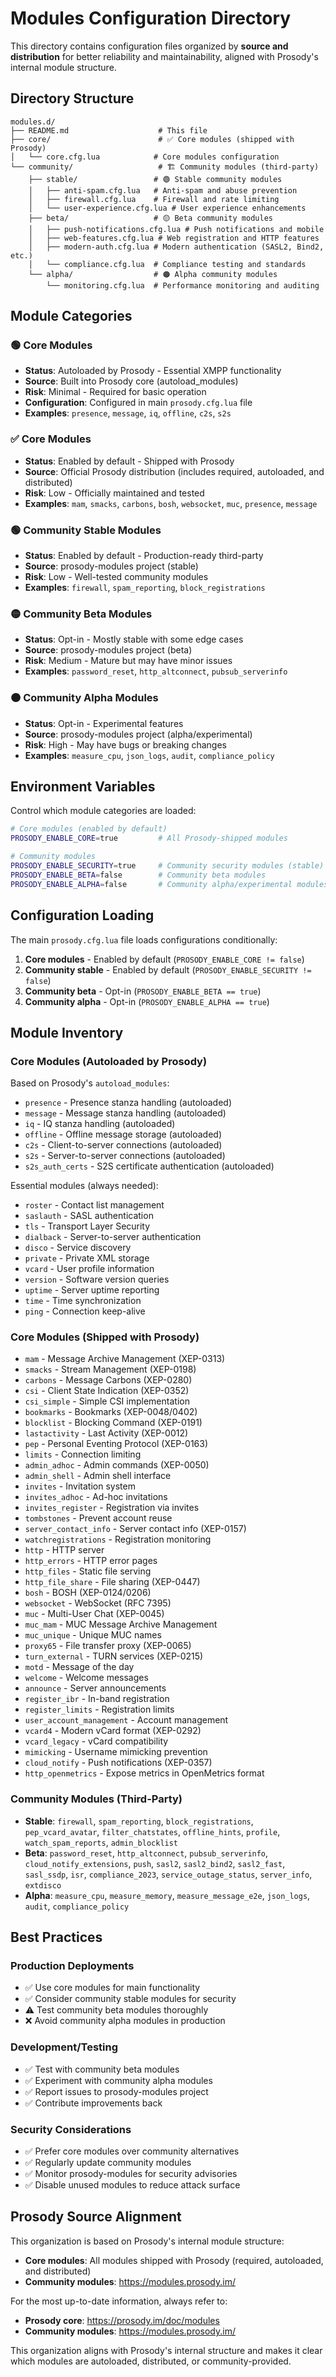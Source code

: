 # Modules Configuration Directory

This directory contains configuration files organized by **source and distribution** for better reliability and maintainability, aligned with Prosody's internal module structure.

## Directory Structure

```text
modules.d/
├── README.md                    # This file
├── core/                        # ✅ Core modules (shipped with Prosody)
│   └── core.cfg.lua            # Core modules configuration
└── community/                   # 🏗️ Community modules (third-party)
    ├── stable/                 # 🟢 Stable community modules
    │   ├── anti-spam.cfg.lua   # Anti-spam and abuse prevention
    │   ├── firewall.cfg.lua    # Firewall and rate limiting
    │   └── user-experience.cfg.lua # User experience enhancements
    ├── beta/                   # 🟡 Beta community modules
    │   ├── push-notifications.cfg.lua # Push notifications and mobile
    │   ├── web-features.cfg.lua # Web registration and HTTP features
    │   ├── modern-auth.cfg.lua # Modern authentication (SASL2, Bind2, etc.)
    │   └── compliance.cfg.lua  # Compliance testing and standards
    └── alpha/                  # 🟠 Alpha community modules
        └── monitoring.cfg.lua  # Performance monitoring and auditing
```

## Module Categories

### 🟢 **Core Modules**

- **Status**: Autoloaded by Prosody - Essential XMPP functionality
- **Source**: Built into Prosody core (autoload_modules)
- **Risk**: Minimal - Required for basic operation
- **Configuration**: Configured in main `prosody.cfg.lua` file
- **Examples**: `presence`, `message`, `iq`, `offline`, `c2s`, `s2s`

### ✅ **Core Modules**

- **Status**: Enabled by default - Shipped with Prosody
- **Source**: Official Prosody distribution (includes required, autoloaded, and distributed)
- **Risk**: Low - Officially maintained and tested
- **Examples**: `mam`, `smacks`, `carbons`, `bosh`, `websocket`, `muc`, `presence`, `message`

### 🟢 **Community Stable Modules**

- **Status**: Enabled by default - Production-ready third-party
- **Source**: prosody-modules project (stable)
- **Risk**: Low - Well-tested community modules
- **Examples**: `firewall`, `spam_reporting`, `block_registrations`

### 🟡 **Community Beta Modules**

- **Status**: Opt-in - Mostly stable with some edge cases
- **Source**: prosody-modules project (beta)
- **Risk**: Medium - Mature but may have minor issues
- **Examples**: `password_reset`, `http_altconnect`, `pubsub_serverinfo`

### 🟠 **Community Alpha Modules**

- **Status**: Opt-in - Experimental features
- **Source**: prosody-modules project (alpha/experimental)
- **Risk**: High - May have bugs or breaking changes
- **Examples**: `measure_cpu`, `json_logs`, `audit`, `compliance_policy`

## Environment Variables

Control which module categories are loaded:

```bash
# Core modules (enabled by default)
PROSODY_ENABLE_CORE=true         # All Prosody-shipped modules

# Community modules
PROSODY_ENABLE_SECURITY=true     # Community security modules (stable)
PROSODY_ENABLE_BETA=false        # Community beta modules
PROSODY_ENABLE_ALPHA=false       # Community alpha/experimental modules
```

## Configuration Loading

The main `prosody.cfg.lua` file loads configurations conditionally:

1. **Core modules** - Enabled by default (`PROSODY_ENABLE_CORE != false`)
2. **Community stable** - Enabled by default (`PROSODY_ENABLE_SECURITY != false`)
3. **Community beta** - Opt-in (`PROSODY_ENABLE_BETA == true`)
4. **Community alpha** - Opt-in (`PROSODY_ENABLE_ALPHA == true`)

## Module Inventory

### Core Modules (Autoloaded by Prosody)

Based on Prosody's `autoload_modules`:

- `presence` - Presence stanza handling (autoloaded)
- `message` - Message stanza handling (autoloaded)
- `iq` - IQ stanza handling (autoloaded)
- `offline` - Offline message storage (autoloaded)
- `c2s` - Client-to-server connections (autoloaded)
- `s2s` - Server-to-server connections (autoloaded)
- `s2s_auth_certs` - S2S certificate authentication (autoloaded)

Essential modules (always needed):

- `roster` - Contact list management
- `saslauth` - SASL authentication
- `tls` - Transport Layer Security
- `dialback` - Server-to-server authentication
- `disco` - Service discovery
- `private` - Private XML storage
- `vcard` - User profile information
- `version` - Software version queries
- `uptime` - Server uptime reporting
- `time` - Time synchronization
- `ping` - Connection keep-alive

### Core Modules (Shipped with Prosody)

- `mam` - Message Archive Management (XEP-0313)
- `smacks` - Stream Management (XEP-0198)
- `carbons` - Message Carbons (XEP-0280)
- `csi` - Client State Indication (XEP-0352)
- `csi_simple` - Simple CSI implementation
- `bookmarks` - Bookmarks (XEP-0048/0402)
- `blocklist` - Blocking Command (XEP-0191)
- `lastactivity` - Last Activity (XEP-0012)
- `pep` - Personal Eventing Protocol (XEP-0163)
- `limits` - Connection limiting
- `admin_adhoc` - Admin commands (XEP-0050)
- `admin_shell` - Admin shell interface
- `invites` - Invitation system
- `invites_adhoc` - Ad-hoc invitations
- `invites_register` - Registration via invites
- `tombstones` - Prevent account reuse
- `server_contact_info` - Server contact info (XEP-0157)
- `watchregistrations` - Registration monitoring
- `http` - HTTP server
- `http_errors` - HTTP error pages
- `http_files` - Static file serving
- `http_file_share` - File sharing (XEP-0447)
- `bosh` - BOSH (XEP-0124/0206)
- `websocket` - WebSocket (RFC 7395)
- `muc` - Multi-User Chat (XEP-0045)
- `muc_mam` - MUC Message Archive Management
- `muc_unique` - Unique MUC names
- `proxy65` - File transfer proxy (XEP-0065)
- `turn_external` - TURN services (XEP-0215)
- `motd` - Message of the day
- `welcome` - Welcome messages
- `announce` - Server announcements
- `register_ibr` - In-band registration
- `register_limits` - Registration limits
- `user_account_management` - Account management
- `vcard4` - Modern vCard format (XEP-0292)
- `vcard_legacy` - vCard compatibility
- `mimicking` - Username mimicking prevention
- `cloud_notify` - Push notifications (XEP-0357)
- `http_openmetrics` - Expose metrics in OpenMetrics format

### Community Modules (Third-Party)

- **Stable**: `firewall`, `spam_reporting`, `block_registrations`, `pep_vcard_avatar`, `filter_chatstates`, `offline_hints`, `profile`, `watch_spam_reports`, `admin_blocklist`
- **Beta**: `password_reset`, `http_altconnect`, `pubsub_serverinfo`, `cloud_notify_extensions`, `push`, `sasl2`, `sasl2_bind2`, `sasl2_fast`, `sasl_ssdp`, `isr`, `compliance_2023`, `service_outage_status`, `server_info`, `extdisco`
- **Alpha**: `measure_cpu`, `measure_memory`, `measure_message_e2e`, `json_logs`, `audit`, `compliance_policy`

## Best Practices

### Production Deployments

- ✅ Use core modules for main functionality
- ✅ Consider community stable modules for security
- ⚠️ Test community beta modules thoroughly
- ❌ Avoid community alpha modules in production

### Development/Testing

- ✅ Test with community beta modules
- ✅ Experiment with community alpha modules
- ✅ Report issues to prosody-modules project
- ✅ Contribute improvements back

### Security Considerations

- ✅ Prefer core modules over community alternatives
- ✅ Regularly update community modules
- ✅ Monitor prosody-modules for security advisories
- ✅ Disable unused modules to reduce attack surface

## Prosody Source Alignment

This organization is based on Prosody's internal module structure:

- **Core modules**: All modules shipped with Prosody (required, autoloaded, and distributed)
- **Community modules**: <https://modules.prosody.im/>

For the most up-to-date information, always refer to:

- **Prosody core**: <https://prosody.im/doc/modules>
- **Community modules**: <https://modules.prosody.im/>

This organization aligns with Prosody's internal structure and makes it clear which modules are autoloaded, distributed, or community-provided.
